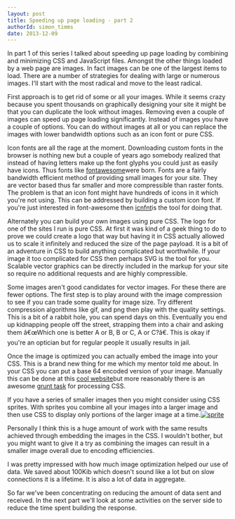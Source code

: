```yaml
---
layout: post
title: Speeding up page loading - part 2
authorId: simon_timms
date: 2013-12-09
---
```


In part 1 of this series I talked about speeding up page loading by combining and minimizing CSS and JavaScript files. Amongst the other things loaded by a web page are images. In fact images can be one of the largest items to load. There are a number of strategies for dealing with large or numerous images. I'll start with the most radical and move to the least radical.

First approach is to get rid of some or all your images. While it seems crazy because you spent thousands on graphically designing your site it might be that you can duplicate the look without images. Removing even a couple of images can speed up page loading significantly. Instead of images you have a couple of options. You can do without images at all or you can replace the images with lower bandwidth options such as an icon font or pure CSS.

Icon fonts are all the rage at the moment. Downloading custom fonts in the browser is nothing new but a couple of years ago somebody realized that instead of having letters make up the font glyphs you could just as easily have icons. Thus fonts like [fontawesome](http://fontawesome.io/icons/)were born. Fonts are a fairly bandwidth efficient method of providing small images for your site. They are vector based thus far smaller and more compressible than raster fonts. The problem is that an icon font might have hundreds of icons in it which you're not using. This can be addressed by building a custom icon font. If you're just interested in font-awesome then [icnfnt](http://www.icnfnt.com/)is the tool for doing that.

Alternately you can build your own images using pure CSS. The logo for one of the sites I run is pure CSS. At first it was kind of a geek thing to do to prove we could create a logo that way but having it in CSS actually allowed us to scale it infinitely and reduced the size of the page payload. It is a bit of an adventure in CSS to build anything complicated but worthwhile. If your image it too complicated for CSS then perhaps SVG is the tool for you. Scalable vector graphics can be directly included in the markup for your site so require no additional requests and are highly compressible.

Some images aren't good candidates for vector images. For these there are fewer options. The first step is to play around with the image compression to see if you can trade some quality for image size. Try different compression algorithms like gif, and png then play with the quality settings. This is a bit of a rabbit hole, you can spend days on this. Eventually you end up kidnapping people off the street, strapping them into a chair and asking them â€œWhich one is better A or B, B or C, A or C?â€. This is okay if you're an optician but for regular people it usually results in jail.

Once the image is optimized you can actually embed the image into your CSS. This is a brand new thing for me which my mentor told me about. In your CSS you can put a base 64 encoded version of your image. Manually this can be done at this [cool website](http://webcodertools.com/imagetobase64converter)but more reasonably there is an awesome [grunt task](https://npmjs.org/package/grunt-data-uri) for processing CSS.

If you have a series of smaller images then you might consider using CSS sprites. With sprites you combine all your images into a larger image and then use CSS to display only portions of the larger image at a time.[![sprite](http://stimms.files.wordpress.com/2013/12/sprite.jpg)](http://stimms.files.wordpress.com/2013/12/sprite.jpg)

Personally I think this is a huge amount of work with the same results achieved through embedding the images in the CSS. I wouldn't bother, but you might want to give it a try as combining the images can result in a smaller image overall due to encoding efficiencies.

I was pretty impressed with how much image optimization helped our use of data. We saved about 100Kib which doesn't sound like a lot but on slow connections it is a lifetime. It is also a lot of data in aggregate.

So far we've been concentrating on reducing the amount of data sent and received. In the next part we'll look at some activities on the server side to reduce the time spent building the response.



